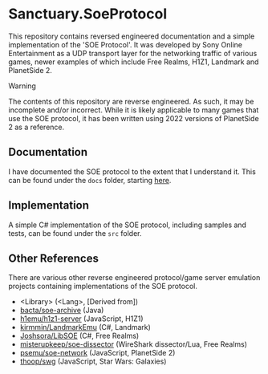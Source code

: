 # Sanctuary.SoeProtocol

This repository contains reversed engineered documentation and a simple implementation of the
'SOE Protocol'. It was developed by Sony Online Entertainment as a UDP transport layer for the
networking traffic of various games, newer examples of which include Free Realms, H1Z1, Landmark
and PlanetSide 2.

> [!WARNING]
> The contents of this repository are reverse engineered. As such, it may be
> incomplete and/or incorrect. While it is likely applicable to many games that use the SOE
> protocol, it has been written using 2022 versions of PlanetSide 2 as a reference.

## Documentation

I have documented the SOE protocol to the extent that I understand it. This can be found under the
`docs` folder, starting [here](./docs/README.md).

## Implementation

A simple C# implementation of the SOE protocol, including samples and tests, can be found under the
`src` folder.

## Other References

There are various other reverse engineered protocol/game server emulation projects containing
implementations of the SOE protocol.

- &lt;Library&gt; (&lt;Lang&gt;, [Derived from])
- [bacta/soe-archive](https://github.com/bacta/soe-archive) (Java)
- [h1emu/h1z1-server](https://github.com/H1emu/h1z1-server) (JavaScript, H1Z1)
- [kirmmin/LandmarkEmu](https://github.com/kirmmin/LandmarkEmu) (C#, Landmark)
- [Joshsora/LibSOE](https://github.com/Joshsora/LibSOE) (C#, Free Realms)
- [misterupkeep/soe-dissector](https://github.com/misterupkeep/soe-dissector) (WireShark dissector/Lua, Free Realms)
- [psemu/soe-network](https://github.com/psemu/soe-network/) (JavaScript, PlanetSide 2)
- [thoop/swg](https://github.com/thoop/swg) (JavaScript, Star Wars: Galaxies)
